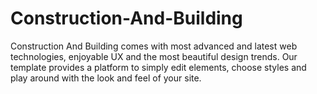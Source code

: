 # Construction-And-Building
Construction And Building comes with most advanced and latest web technologies, enjoyable UX and the most beautiful design trends. Our template provides a platform to simply edit elements, choose styles and play around with the look and feel of your site.
